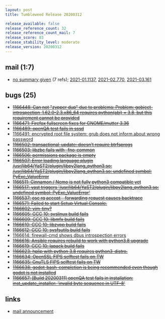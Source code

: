 ```yaml
---
layout: post
title: Tumbleweed Release 20200312

release_available: false
release_reference_count: 32
release_reference_count_mail: 7
release_score: 83
release_stability_level: moderate
release_version: 20200312
---
```


## mail (1:7)

- [no summary given](https://lists.opensuse.org/opensuse-factory/2020-03/msg00162.html) (7 refs); [2021-01.1137](https://lists.opensuse.org/archives/list/factory@lists.opensuse.org/thread/5QARJYN65TWR4UP5S4J4MGGSCLUC3ZQI), [2021-02.770](https://lists.opensuse.org/archives/list/factory@lists.opensuse.org/thread/5QARJYN65TWR4UP5S4J4MGGSCLUC3ZQI), [2021-03.161](https://lists.opensuse.org/archives/list/factory@lists.opensuse.org/thread/5QARJYN65TWR4UP5S4J4MGGSCLUC3ZQI)

## bugs (25)

<!--more-->

- ~~[1166448: Can not "zypper dup" due to problems: Problem: gobject-introspection-1.62.0-2.3.x86_64 requires python(abi) = 3.8, but this requirement cannot be provided](https://bugzilla.opensuse.org/show_bug.cgi?id=1166448)~~
- ~~[1166471: Firefox fullscreen fixes for GNOME/mutter 3.36](https://bugzilla.opensuse.org/show_bug.cgi?id=1166471)~~
- ~~[1166489: openQA test fails in sssd](https://bugzilla.opensuse.org/show_bug.cgi?id=1166489)~~
- [1166491: encrypted root file system: grub does not inform about wrong password](https://bugzilla.opensuse.org/show_bug.cgi?id=1166491)
- ~~[1166502: transactional-update: doesn't require btrfsprogs](https://bugzilla.opensuse.org/show_bug.cgi?id=1166502)~~
- ~~[1166503: libzbc fails with -fno-common](https://bugzilla.opensuse.org/show_bug.cgi?id=1166503)~~
- ~~[1166506: permissions package is empty](https://bugzilla.opensuse.org/show_bug.cgi?id=1166506)~~
- ~~[1166507: Error loading language plugin /usr/lib64/YaST2/plugin/libpy2lang_python3.so: /usr/lib64/YaST2/plugin/libpy2lang_python3.so: undefined symbol: PyExc_ValueError](https://bugzilla.opensuse.org/show_bug.cgi?id=1166507)~~
- ~~[1166511: Cinnamon / Nemo is not fully python3 compatible yet](https://bugzilla.opensuse.org/show_bug.cgi?id=1166511)~~
- ~~[1166517: yast triggers '/usr/lib64/YaST2/plugin/libpy2lang_python3.so: undefined symbol: PyExc_ValueError'](https://bugzilla.opensuse.org/show_bug.cgi?id=1166517)~~
- ~~[1166537: osc rq accept - forwarding request causes backtrace](https://bugzilla.opensuse.org/show_bug.cgi?id=1166537)~~
- ~~[1166571: Failed to start Setup Virtual Console.](https://bugzilla.opensuse.org/show_bug.cgi?id=1166571)~~
- ~~[1166602: vim-tiny?](https://bugzilla.opensuse.org/show_bug.cgi?id=1166602)~~
- ~~[1166605: GCC 10: syslinux build fails](https://bugzilla.opensuse.org/show_bug.cgi?id=1166605)~~
- ~~[1166609: GCC 10: libmfx build fails](https://bugzilla.opensuse.org/show_bug.cgi?id=1166609)~~
- ~~[1166610: GCC 10: libzypp build fails](https://bugzilla.opensuse.org/show_bug.cgi?id=1166610)~~
- ~~[1166612: GCC 10: sysfsutils build fails](https://bugzilla.opensuse.org/show_bug.cgi?id=1166612)~~
- [1166614: firewall-cmd shows dbus introspection errors](https://bugzilla.opensuse.org/show_bug.cgi?id=1166614)
- ~~[1166616: Ansible requires rebuild to work with python3.8 upgrade](https://bugzilla.opensuse.org/show_bug.cgi?id=1166616)~~
- ~~[1166619: GCC 10: lapack build fails](https://bugzilla.opensuse.org/show_bug.cgi?id=1166619)~~
- ~~[1166623: hplip with python 3.8 requires python3-distro.](https://bugzilla.opensuse.org/show_bug.cgi?id=1166623)~~
- ~~[1166634: OpenSSL FIPS selftest fails on TW](https://bugzilla.opensuse.org/show_bug.cgi?id=1166634)~~
- ~~[1166635: GnuTLS FIPS selftest fails on TW](https://bugzilla.opensuse.org/show_bug.cgi?id=1166635)~~
- ~~[1166638: godot-bash-completion is being recommended even though godot is not installed](https://bugzilla.opensuse.org/show_bug.cgi?id=1166638)~~
- ~~[1166657: \[Build 20200311\] openQA test fails in installation: inst_update_installer: 'invalid byte sequence in UTF-8'](https://bugzilla.opensuse.org/show_bug.cgi?id=1166657)~~



## links

- [mail announcement](https://lists.opensuse.org/archives/list/factory@lists.opensuse.org/thread/5QARJYN65TWR4UP5S4J4MGGSCLUC3ZQI)
